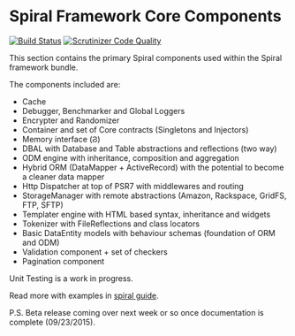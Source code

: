 Spiral Framework Core Components
================================

[![Build Status](https://travis-ci.org/spiral/components.svg?branch=master)](https://travis-ci.org/spiral/components)
[![Scrutinizer Code Quality](https://scrutinizer-ci.com/g/spiral/components/badges/quality-score.png?b=master)](https://scrutinizer-ci.com/g/spiral/components/?branch=master)

This section contains the primary Spiral components used within the Spiral framework bundle.

The components included are:
* Cache
* Debugger, Benchmarker and Global Loggers
* Encrypter and Randomizer
* Container and set of Core contracts (Singletons and Injectors)
* Memory interface (&#1000;)
* DBAL with Database and Table abstractions and reflections (two way)
* ODM engine with inheritance, composition and aggregation
* Hybrid ORM (DataMapper + ActiveRecord) with the potential to become a cleaner data mapper
* Http Dispatcher at top of PSR7 with middlewares and routing
* StorageManager with remote abstractions (Amazon, Rackspace, GridFS, FTP, SFTP)
* Templater engine with HTML based syntax, inheritance and widgets
* Tokenizer with FileReflections and class locators
* Basic DataEntity models with behaviour schemas (foundation of ORM and ODM)
* Validation component + set of checkers
* Pagination component

Unit Testing is a work in progress.

Read more with examples in [spiral guide](https://github.com/spiral/guide).

P.S. Beta release coming over next week or so once documentation is complete (09/23/2015).

